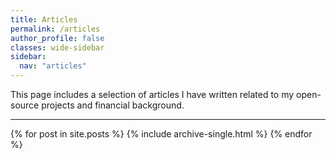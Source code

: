 ```yaml
---
title: Articles
permalink: /articles
author_profile: false
classes: wide-sidebar
sidebar:
  nav: "articles"
---
```


This page includes a selection of articles I have written related to my open-source projects and financial background.

___

{% for post in site.posts %}
  {% include archive-single.html %}
{% endfor %}
